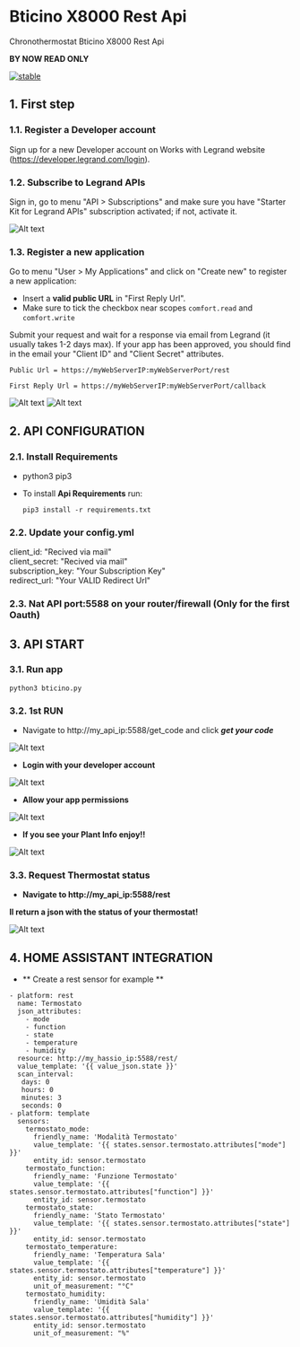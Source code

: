 # Bticino X8000 Rest Api
Chronothermostat Bticino X8000 Rest Api

**BY NOW READ ONLY**

[![stable](http://badges.github.io/stability-badges/dist/stable.svg)](http://github.com/badges/stability-badges)

## 1. First step

### 1.1. Register a Developer account
Sign up for a new Developer account on Works with Legrand website (https://developer.legrand.com/login).

### 1.2. Subscribe to Legrand APIs
Sign in, go to menu "API > Subscriptions" and make sure you have "Starter Kit for Legrand APIs" subscription activated; if not, activate it.

![Alt text](https://github.com/andrea-mattioli/bticino_X8000_rest_api/raw/test/screenshots/subscription.PNG?raw=true "App Register")

### 1.3. Register a new application
Go to menu "User > My Applications" and click on "Create new" to register a new application:
- Insert a **valid public URL** in "First Reply Url". 
- Make sure to tick the checkbox near scopes `comfort.read` and `comfort.write`

Submit your request and wait for a response via email from Legrand (it usually takes 1-2 days max).
If your app has been approved, you should find in the email your "Client ID" and "Client Secret" attributes.

```
Public Url = https://myWebServerIP:myWebServerPort/rest
```
```
First Reply Url = https://myWebServerIP:myWebServerPort/callback
```
![Alt text](https://github.com/andrea-mattioli/bticino_X8000_rest_api/raw/test/screenshots/app1.png?raw=true "App Register")
![Alt text](https://github.com/andrea-mattioli/bticino_X8000_rest_api/raw/test/screenshots/app2.png?raw=true "App Register")

## 2. API CONFIGURATION

### 2.1. Install Requirements
- python3 pip3

- To install **Api Requirements** run:
  ```
  pip3 install -r requirements.txt
  ```

### 2.2. Update your config.yml
client_id: "Recived via mail"<br>
client_secret: "Recived via mail"<br>
subscription_key: "Your Subscription Key"<br>
redirect_url: "Your VALID Redirect Url"<br>

### 2.3. Nat API port:5588 on your router/firewall (Only for the first Oauth)

## 3. API START
### 3.1. Run app
```
python3 bticino.py
```
### 3.2. 1st RUN
- Navigate to http://my_api_ip:5588/get_code and click ***get your code***

![Alt text](https://github.com/andrea-mattioli/bticino_X8000_rest_api/raw/test/screenshots/api1.png?raw=true "Api Allow")

- **Login with your developer account**


![Alt text](https://github.com/andrea-mattioli/bticino_X8000_rest_api/raw/test/screenshots/api2.png?raw=true "Api Allow")

- **Allow your app permissions**


![Alt text](https://github.com/andrea-mattioli/bticino_X8000_rest_api/raw/test/screenshots/api3.png?raw=true "Api Allow")

- **If you see your Plant Info enjoy!!**


![Alt text](https://github.com/andrea-mattioli/bticino_X8000_rest_api/raw/test/screenshots/api4.png?raw=true "Api Allow")

### 3.3. Request Thermostat status

- **Navigate to http://my_api_ip:5588/rest**

**ll return a json with the status of your thermostat!**


![Alt text](https://github.com/andrea-mattioli/bticino_X8000_rest_api/raw/test/screenshots/api5.png?raw=true "Api Allow")


## 4. HOME ASSISTANT INTEGRATION

- ** Create a rest sensor for example **

```
- platform: rest
  name: Termostato
  json_attributes:
    - mode
    - function
    - state
    - temperature
    - humidity
  resource: http://my_hassio_ip:5588/rest/
  value_template: '{{ value_json.state }}'
  scan_interval:
   days: 0
   hours: 0 
   minutes: 3
   seconds: 0
- platform: template
  sensors:
    termostato_mode:
      friendly_name: 'Modalità Termostato'
      value_template: '{{ states.sensor.termostato.attributes["mode"] }}'
      entity_id: sensor.termostato
    termostato_function:
      friendly_name: 'Funzione Termostato'
      value_template: '{{ states.sensor.termostato.attributes["function"] }}'
      entity_id: sensor.termostato
    termostato_state:
      friendly_name: 'Stato Termostato'
      value_template: '{{ states.sensor.termostato.attributes["state"] }}'
      entity_id: sensor.termostato
    termostato_temperature:
      friendly_name: 'Temperatura Sala'
      value_template: '{{ states.sensor.termostato.attributes["temperature"] }}'
      entity_id: sensor.termostato
      unit_of_measurement: "°C"
    termostato_humidity:
      friendly_name: 'Umidità Sala'
      value_template: '{{ states.sensor.termostato.attributes["humidity"] }}'
      entity_id: sensor.termostato
      unit_of_measurement: "%"
```
